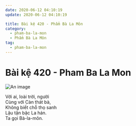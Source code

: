 ```yaml
---
date: 2020-06-12 04:10:19
update: 2020-06-12 04:10:19

title: Bài kệ 420 - Phẩm Bà La Môn
category:
  - pham-ba-la-mon
  - Phẩm Bà La Môn
tag:
  - pham-ba-la-mon
---
```


# Bài kệ 420 - Pham Ba La Mon

![An image](/img/pham-ba-la-mon/pham-ba-la-mon-420.jpg)

Với ai, loài trời, người<br>Cùng với Càn thát bà,<br>Không biết chỗ thọ sanh<br>Lậu tận bậc La hán.<br>Ta gọi Bà-la-môn.<br>

